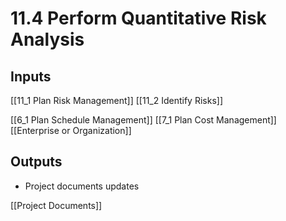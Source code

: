 # 11.4 Perform Quantitative Risk Analysis

## Inputs

[[11_1 Plan Risk Management]]
[[11_2 Identify Risks]]

[[6_1 Plan Schedule Management]]
[[7_1 Plan Cost Management]]
[[Enterprise or Organization]]


## Outputs

* Project documents updates

[[Project Documents]]




